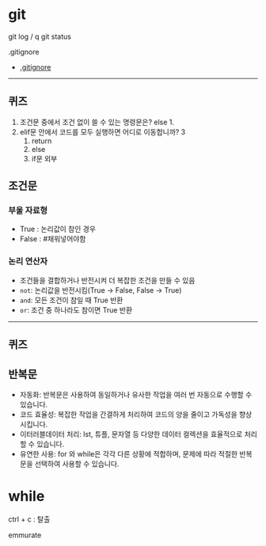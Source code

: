 # git


git log / q
git status

.gitignore
- [.gitignore](https://github.com/github/gitignore/blob/main/Python.gitignore)


-----
## 퀴즈
1. 조건문 중에서 조건 없이 쓸 수 있는 명령문은? else
	1. 
2. elif문 안에서 코드를 모두 실행하면 어디로 이동합니까? 3
	1. return
	2. else
	3. if문 외부


## 조건문
### 부울 자료형
- True : 논리값이 참인 경우
- False :
#채워넣어야함 
### 논리 연산자
- 조건들을 결합하거나 반전시켜 더 복잡한 조건을 만들 수 있음
- ```not```: 논리값을 반전시킴(True -> False, False -> True)
- ```and```: 모든 조건이 참일 때 True 반환
- ```or```: 조건 중 하나라도 참이면 True 반환




-----

## 퀴즈






## 반복문
- 자동화: 반복문은 사용하여 동일하거나 유사한 작업을 여러 번 자동으로 수행할 수 있습니다.
- 코드 효율성: 복잡한 작업을 간결하게 처리하여 코드의 양을 줄이고 가독성을 향상시킵니다.
- 이터러블데이터 처리: lst, 튜플, 문자열 등 다양한 데이터 컬렉션을 효율적으로 처리할 수 있습니다.
- 유연한 사용: for 와 while은 각각 다른 상황에 적합하며, 문제에 따라 적절한 반복문을 선택하여 사용할 수 있습니다.




# while

ctrl + c : 탈출

emmurate


